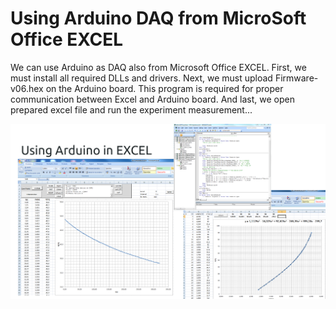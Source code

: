 # Using Arduino DAQ from MicroSoft Office EXCEL
We can use Arduino as DAQ also from Microsoft Office EXCEL.
First, we must install all required DLLs and drivers. Next, we must upload Firmware-v06.hex on the Arduino board. This program is required for proper communication between Excel and Arduino board.
And last, we open prepared excel file and run the experiment measurement...

![Print screeen of using an Arduino in Microsoft Excel...](Arduino_in_excel.png)